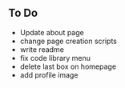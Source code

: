 ## To Do
- Update about page
- change page creation scripts
- write readme
- fix code library menu
- delete last box on homepage
- add profile image
